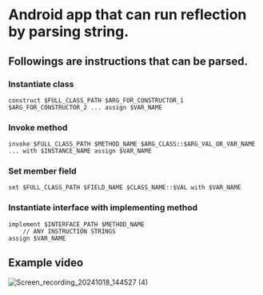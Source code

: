 # Android app that can run reflection by parsing string.

## Followings are instructions that can be parsed.

### Instantiate class
```
construct $FULL_CLASS_PATH $ARG_FOR_CONSTRUCTOR_1 $ARG_FOR_CONSTRUCTOR_2 ... assign $VAR_NAME
```
### Invoke method
```
invoke $FULL_CLASS_PATH $METHOD_NAME $ARG_CLASS::$ARG_VAL_OR_VAR_NAME ... with $INSTANCE_NAME assign $VAR_NAME
```
### Set member field
```
set $FULL_CLASS_PATH $FIELD_NAME $CLASS_NAME::$VAL with $VAR_NAME
```
### Instantiate interface with implementing method
```
implement $INTERFACE_PATH $METHOD_NAME
    // ANY INSTRUCTION STRINGS
assign $VAR_NAME
```

## Example video
![Screen_recording_20241018_144527 (4)](https://github.com/user-attachments/assets/6a75891b-1363-4e31-801c-ee7393a43f4e)

